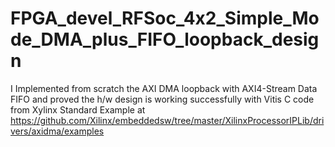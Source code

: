# FPGA_devel_RFSoc_4x2_Simple_Mode_DMA_plus_FIFO_loopback_design
I Implemented from scratch the AXI DMA loopback with AXI4-Stream Data FIFO and proved the h/w design is working successfully with Vitis C code from Xylinx Standard Example at
https://github.com/Xilinx/embeddedsw/tree/master/XilinxProcessorIPLib/drivers/axidma/examples
